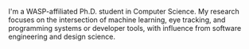 I'm a WASP-affiliated Ph.D. student in Computer Science. My research focuses on the intersection of machine learning, eye tracking, and programming systems or developer tools, with influence from software engineering and design science.